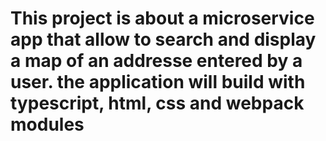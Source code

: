 # This project is about a microservice app that allow to search and display a map of an addresse entered by a user. the application will build with typescript, html, css and webpack modules
